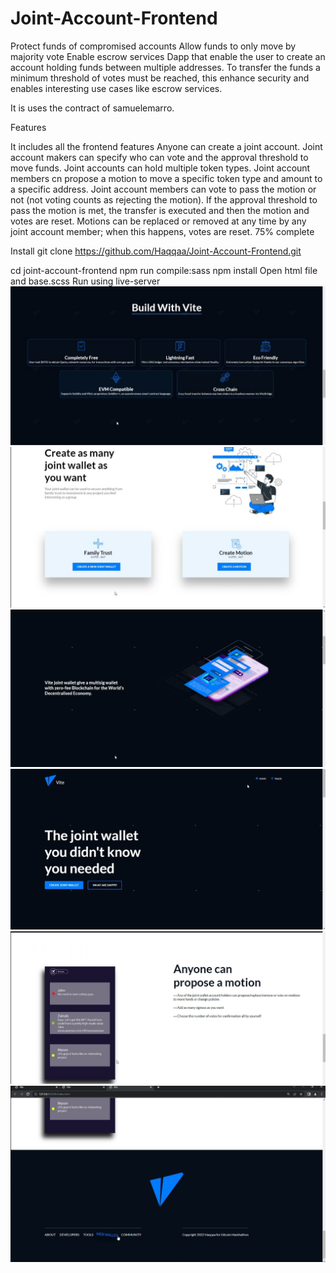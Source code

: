 # Joint-Account-Frontend
Protect funds of compromised accounts Allow funds to only move by majority vote Enable escrow services
Dapp that enable the user to create an account holding funds between multiple addresses. To transfer the funds a minimum threshold of votes must be reached, this enhance security and enables interesting use cases like escrow services.

It is uses the contract of samuelemarro.

Features

It includes all the frontend features
Anyone can create a joint account.
Joint account makers can specify who can vote and the approval threshold to move funds.
Joint accounts can hold multiple token types.
Joint account members cn propose a motion to move a specific token type and amount to a specific address.
Joint account members can vote to pass the motion or not (not voting counts as rejecting the motion).
If the approval threshold to pass the motion is met, the transfer is executed and then the motion and votes are reset.
Motions can be replaced or removed at any time by any joint account member; when this happens, votes are reset.
75% complete

Install
git clone https://github.com/Haqqaa/Joint-Account-Frontend.git

cd joint-account-frontend
npm run compile:sass
npm install
Open html file and base.scss
Run using live-server
![Image](https://github.com/Haqqaa/Joint-Account-Frontend/blob/65ab4eb29f56dcb6582bf1ee176f0bca4f339d20/Screenshot_20220615-105113_Video%20Player.jpg)
![image](https://github.com/Haqqaa/Joint-Account-Frontend/blob/99a4a25e07175f25b84b182a49dfd5c57d9aa13f/Screenshot_20220615-105059_Video%20Player.jpg)
![image](https://github.com/Haqqaa/Joint-Account-Frontend/blob/99a4a25e07175f25b84b182a49dfd5c57d9aa13f/Screenshot_20220615-105045_Video%20Player.jpg)
![image](https://github.com/Haqqaa/Joint-Account-Frontend/blob/99a4a25e07175f25b84b182a49dfd5c57d9aa13f/Screenshot_20220615-105034_Video%20Player.jpg)
![image](https://github.com/Haqqaa/Joint-Account-Frontend/blob/99a4a25e07175f25b84b182a49dfd5c57d9aa13f/Screenshot_20220615-105130_Video%20Player.jpg)
![image](https://github.com/Haqqaa/Joint-Account-Frontend/blob/99a4a25e07175f25b84b182a49dfd5c57d9aa13f/Screenshot_20220615-105140_Video%20Player.jpg)
